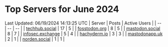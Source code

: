 # Top Servers for June 2024
Last Updated: 06/19/2024 14:13:25 UTC
| Server | Posts | Active Users |
| -- | -- | -- |
| [techhub.social](https://techhub.social/tags/PowerShell) | 17 | 5 |
| [fosstodon.org](https://fosstodon.org/tags/PowerShell) | 8 | 5 |
| [mastodon.social](https://mastodon.social/tags/PowerShell) | 8 | 7 |
| [infosec.exchange](https://infosec.exchange/tags/PowerShell) | 5 | 4 |
| [hachyderm.io](https://hachyderm.io/tags/PowerShell) | 3 | 3 |
| [mastodonapp.uk](https://mastodonapp.uk/tags/PowerShell) | 2 | 1 |
| [norden.social](https://norden.social/tags/PowerShell) | 1 | 1 |
